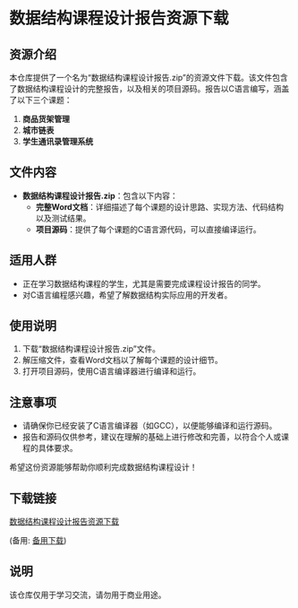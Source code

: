 # 数据结构课程设计报告资源下载

## 资源介绍

本仓库提供了一个名为“数据结构课程设计报告.zip”的资源文件下载。该文件包含了数据结构课程设计的完整报告，以及相关的项目源码。报告以C语言编写，涵盖了以下三个课题：

1. **商品货架管理**
2. **城市链表**
3. **学生通讯录管理系统**

## 文件内容

- **数据结构课程设计报告.zip**：包含以下内容：
  - **完整Word文档**：详细描述了每个课题的设计思路、实现方法、代码结构以及测试结果。
  - **项目源码**：提供了每个课题的C语言源代码，可以直接编译运行。

## 适用人群

- 正在学习数据结构课程的学生，尤其是需要完成课程设计报告的同学。
- 对C语言编程感兴趣，希望了解数据结构实际应用的开发者。

## 使用说明

1. 下载“数据结构课程设计报告.zip”文件。
2. 解压缩文件，查看Word文档以了解每个课题的设计细节。
3. 打开项目源码，使用C语言编译器进行编译和运行。

## 注意事项

- 请确保你已经安装了C语言编译器（如GCC），以便能够编译和运行源码。
- 报告和源码仅供参考，建议在理解的基础上进行修改和完善，以符合个人或课程的具体要求。

希望这份资源能够帮助你顺利完成数据结构课程设计！

## 下载链接
[数据结构课程设计报告资源下载](https://pan.quark.cn/s/893e570ae1fe) 

(备用: [备用下载](https://pan.baidu.com/s/1UNOxB73ffZJffwloLErIeQ?pwd=1234))

## 说明

该仓库仅用于学习交流，请勿用于商业用途。
